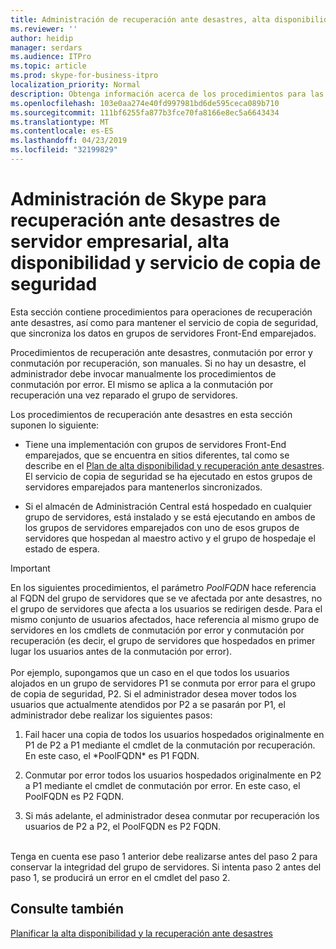 ```yaml
---
title: Administración de recuperación ante desastres, alta disponibilidad y servicio de copia de seguridad
ms.reviewer: ''
author: heidip
manager: serdars
ms.audience: ITPro
ms.topic: article
ms.prod: skype-for-business-itpro
localization_priority: Normal
description: Obtenga información acerca de los procedimientos para las operaciones de recuperación ante desastres, así como para mantener el servicio de copia de seguridad, que sincroniza los datos en grupos de servidores Front-End emparejados.
ms.openlocfilehash: 103e0aa274e40fd997981bd6de595ceca089b710
ms.sourcegitcommit: 111bf6255fa877b3fce70fa8166e8ec5a6643434
ms.translationtype: MT
ms.contentlocale: es-ES
ms.lasthandoff: 04/23/2019
ms.locfileid: "32199829"
---
```

# <a name="managing-skype-for-business-server-disaster-recovery-high-availability-and-backup-service"></a>Administración de Skype para recuperación ante desastres de servidor empresarial, alta disponibilidad y servicio de copia de seguridad

Esta sección contiene procedimientos para operaciones de recuperación ante desastres, así como para mantener el servicio de copia de seguridad, que sincroniza los datos en grupos de servidores Front-End emparejados.

Procedimientos de recuperación ante desastres, conmutación por error y conmutación por recuperación, son manuales. Si no hay un desastre, el administrador debe invocar manualmente los procedimientos de conmutación por error. El mismo se aplica a la conmutación por recuperación una vez reparado el grupo de servidores.

Los procedimientos de recuperación ante desastres en esta sección suponen lo siguiente:

  - Tiene una implementación con grupos de servidores Front-End emparejados, que se encuentra en sitios diferentes, tal como se describe en el [Plan de alta disponibilidad y recuperación ante desastres](../../plan-your-deployment/high-availability-and-disaster-recovery/high-availability-and-disaster-recovery.md). El servicio de copia de seguridad se ha ejecutado en estos grupos de servidores emparejados para mantenerlos sincronizados.

  - Si el almacén de Administración Central está hospedado en cualquier grupo de servidores, está instalado y se está ejecutando en ambos de los grupos de servidores emparejados con uno de esos grupos de servidores que hospedan al maestro activo y el grupo de hospedaje el estado de espera.

> [!IMPORTANT]
> En los siguientes procedimientos, el parámetro *PoolFQDN* hace referencia al FQDN del grupo de servidores que se ve afectada por ante desastres, no el grupo de servidores que afecta a los usuarios se redirigen desde. Para el mismo conjunto de usuarios afectados, hace referencia al mismo grupo de servidores en los cmdlets de conmutación por error y conmutación por recuperación (es decir, el grupo de servidores que hospedados en primer lugar los usuarios antes de la conmutación por error).<BR><br>Por ejemplo, supongamos que un caso en el que todos los usuarios alojados en un grupo de servidores P1 se conmuta por error para el grupo de copia de seguridad, P2. Si el administrador desea mover todos los usuarios que actualmente atendidos por P2 a se pasarán por P1, el administrador debe realizar los siguientes pasos: 
> <OL>
> <LI>
> <P>Fail hacer una copia de todos los usuarios hospedados originalmente en P1 de P2 a P1 mediante el cmdlet de la conmutación por recuperación. En este caso, el *PoolFQDN* es P1 FQDN.</P>
> <LI>
> <P>Conmutar por error todos los usuarios hospedados originalmente en P2 a P1 mediante el cmdlet de conmutación por error. En este caso, el PoolFQDN es P2 FQDN.</P>
> <LI>
> <P>Si más adelante, el administrador desea conmutar por recuperación los usuarios de P2 a P2, el PoolFQDN es P2 FQDN.</P></LI></OL><br>Tenga en cuenta ese paso 1 anterior debe realizarse antes del paso 2 para conservar la integridad del grupo de servidores. Si intenta paso 2 antes del paso 1, se producirá un error en el cmdlet del paso 2.


## <a name="see-also"></a>Consulte también

[Planificar la alta disponibilidad y la recuperación ante desastres](../../plan-your-deployment/high-availability-and-disaster-recovery/high-availability-and-disaster-recovery.md) 
  
